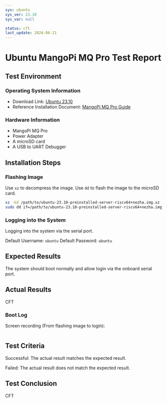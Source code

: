 ```yaml
---
sys: ubuntu
sys_ver: 23.10
sys_var: null

status: cft
last_update: 2024-06-21
---
```


# Ubuntu MangoPi MQ Pro Test Report

## Test Environment

### Operating System Information

- Download Link: [Ubuntu 23.10](https://cdimage.ubuntu.com/releases/23.10/release/ubuntu-23.10-preinstalled-server-riscv64+nezha.img.xz)
- Reference Installation Document: [MangoPi MQ Pro Guide](https://mangopi.org/mqpro)

### Hardware Information

- MangoPi MQ Pro
- Power Adapter
- A microSD card
- A USB to UART Debugger

## Installation Steps

### Flashing Image

Use `xz` to decompress the image.
Use `dd` to flash the image to the microSD card.

```bash
xz -kd /path/to/ubuntu-23.10-preinstalled-server-riscv64+nezha.img.xz
sudo dd if=/path/to/ubuntu-23.10-preinstalled-server-riscv64+nezha.img  of=/dev/your_device bs=1M status=progress
```

### Logging into the System

Logging into the system via the serial port.

Default Username: `ubuntu`
Default Password: `ubuntu`

## Expected Results

The system should boot normally and allow login via the onboard serial port.

## Actual Results

CFT

### Boot Log

Screen recording (From flashing image to login):

```log
```

## Test Criteria

Successful: The actual result matches the expected result.

Failed: The actual result does not match the expected result.

## Test Conclusion

CFT
